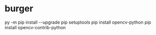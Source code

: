 # burger
py -m pip install --upgrade pip setuptools
pip install opencv-python
pip install opencv-contrib-python
